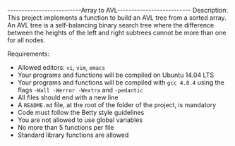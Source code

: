 --------------------------Array to AVL--------------------------
Description:
This project implements a function to build an AVL tree from a sorted array. An AVL tree is a self-balancing binary search tree where the difference between the heights of the left and right subtrees cannot be more than one for all nodes.

Requirements:

- Allowed editors: `vi`, `vim`, `emacs`
- Your programs and functions will be compiled on Ubuntu 14.04 LTS
- Your programs and functions will be compiled with `gcc 4.8.4` using the flags `-Wall -Werror -Wextra` and `-pedantic`
- All files should end with a new line
- A `README.md` file, at the root of the folder of the project, is mandatory
- Code must follow the Betty style guidelines
- You are not allowed to use global variables
- No more than 5 functions per file
- Standard library functions are allowed